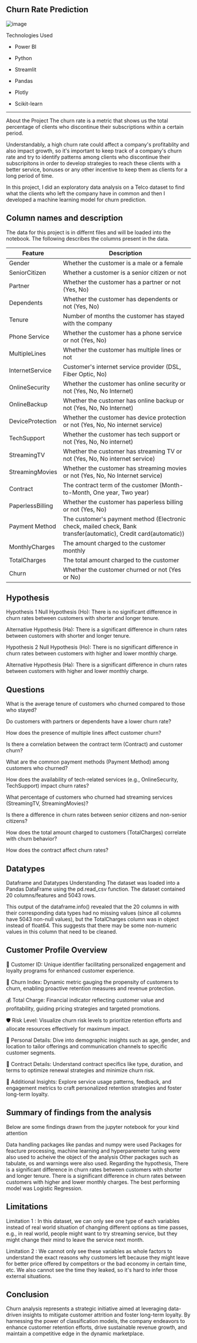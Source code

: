 Churn Rate Prediction
-------------------------------------------------------------
![image](https://github.com/MumoMutiso/Telco-Customer-Churn/assets/160124710/0a0a9cae-e73a-4027-99ac-aeac3b0b8a4c)

Technologies Used

- Power BI

- Python
- Streamlit
- Pandas
- Plotly
- Scikit-learn


--------------------------------------------------------------------------------------------------------------

About the Project
The churn rate is a metric that shows us the total percentage of clients who discontinue their subscriptions within a certain period.

Understandably, a high churn rate could affect a company's profitablity and also impact growth, so it's important to keep track of a company's churn rate and try to identify patterns among clients who discontinue their subscripitons in order to develop strategies to reach these clients with a better service, bonuses or any other incentive to keep them as clients for a long period of time.

In this project, I did an exploratory data analysis on a Telco dataset to find what the clients who left the company have in common and then I developed a machine learning model for churn prediction.

Column names and description
-------------------------------------------------------------------------------------------------------------


The data for this project is in differnt files and will be loaded into the notebook. The following describes the columns present in the data.

| Feature            | Description                                                                                                      |
| ---------------- | ---------------------------------------------------------------------------------------------------------------- |
| Gender           | Whether the customer is a male or a female                                                                       |
| SeniorCitizen    | Whether a customer is a senior citizen or not                                                                    |
| Partner          | Whether the customer has a partner or not (Yes, No)                                                              |
| Dependents       | Whether the customer has dependents or not (Yes, No)                                                             |
| Tenure           | Number of months the customer has stayed with the company                                                        |
| Phone Service    | Whether the customer has a phone service or not (Yes, No)                                                        |
| MultipleLines    | Whether the customer has multiple lines or not                                                                   |
| InternetService  | Customer's internet service provider (DSL, Fiber Optic, No)                                                      |
| OnlineSecurity   | Whether the customer has online security or not (Yes, No, No Internet)                                           |
| OnlineBackup     | Whether the customer has online backup or not (Yes, No, No Internet)                                             |
| DeviceProtection | Whether the customer has device protection or not (Yes, No, No internet service)                                 |
| TechSupport      | Whether the customer has tech support or not (Yes, No, No internet)                                              |
| StreamingTV      | Whether the customer has streaming TV or not (Yes, No, No internet service)                                      |
| StreamingMovies  | Whether the customer has streaming movies or not (Yes, No, No Internet service)                                  |
| Contract         | The contract term of the customer (Month-to-Month, One year, Two year)                                           |
| PaperlessBilling | Whether the customer has paperless billing or not (Yes, No)                                                      |
| Payment Method   | The customer's payment method (Electronic check, mailed check, Bank transfer(automatic), Credit card(automatic)) |
| MonthlyCharges   | The amount charged to the customer monthly                                                                       |
| TotalCharges     | The total amount charged to the customer                                                                         |
| Churn            | Whether the customer churned or not (Yes or No)                                                                  |


Hypothesis
-------------------------------------------------------------------------------------------------------------
Hypothesis 1
Null Hypothesis (Ho): There is no significant difference in churn rates between customers with shorter and longer tenure.

Alternative Hypothesis (Ha): There is a significant difference in churn rates between customers with shorter and longer tenure.

Hypothesis 2 
Null Hypothesis (Ho): There is no significant difference in churn rates between customers with higher and lower monthly charge.

Alternative Hypothesis (Ha): There is a significant difference in churn rates between customers with higher and lower monthly charge.

Questions
------------------------------------------------------------------------------------------------
What is the average tenure of customers who churned compared to those who stayed?

Do customers with partners or dependents have a lower churn rate?

How does the presence of multiple lines affect customer churn?

Is there a correlation between the contract term (Contract) and customer churn?

What are the common payment methods (Payment Method) among customers who churned?

How does the availability of tech-related services (e.g., OnlineSecurity, TechSupport) impact churn rates?

What percentage of customers who churned had streaming services (StreamingTV, StreamingMovies)?

Is there a difference in churn rates between senior citizens and non-senior citizens?

How does the total amount charged to customers (TotalCharges) correlate with churn behavior?

How does the contract affect churn rates?



Datatypes
------------------------------------------------------------------------------------------
Dataframe and Datatypes Understanding
The dataset was loaded into a Pandas DataFrame using the pd.read_csv function. The dataset contained 20 columns/features and 5043 rows.


This output of the dataframe.info() revealed that the 20 columns in with their corresponding data types had no missing values (since all columns have 5043 non-null values), but the TotalCharges column was in object instead of float64. This suggests that there may be some non-numeric values in this column that need to be cleaned.



Customer Profile Overview
--------------------------------------------------------------------------------------------------------------------------------------

👤 Customer ID: Unique identifier facilitating personalized engagement and loyalty programs for enhanced customer experience.

🔄 Churn Index: Dynamic metric gauging the propensity of customers to churn, enabling proactive retention measures and revenue protection.

💰 Total Charge: Financial indicator reflecting customer value and profitability, guiding pricing strategies and targeted promotions.

🛡️ Risk Level: Visualize churn risk levels to prioritize retention efforts and allocate resources effectively for maximum impact.

📝 Personal Details: Dive into demographic insights such as age, gender, and location to tailor offerings and communication channels to specific customer segments.

📄 Contract Details: Understand contract specifics like type, duration, and terms to optimize renewal strategies and minimize churn risk.

💼 Additional Insights: Explore service usage patterns, feedback, and engagement metrics to craft personalized retention strategies and foster long-term loyalty.


Summary of findings from the analysis
------------------------------------------------------------------------------------------
Below are some findings drawn from the jupyter notebook for your kind attention

Data handling packages like pandas and numpy were used
Packages for feacture processing, machine learning and hyperparemeter tuning were also used to acheive the object of the analysis
Other packages such as tabulate, os and warnings were also used.
Regarding the hypothesis,
There is a significant difference in churn rates between customers with shorter and longer tenure.
There is a significant difference in churn rates between customers with higher and lower monthly charges.
The best performing model was Logistic Regression.


Limitations
----------------------------------------------
Limitation 1 : In this dataset, we can only see one type of each variables instead of real world situation of changing different options as time passes, e.g., in real world, people might want to try streaming service, but they might change their mind to leave the service next month.

Limitation 2 : We cannot only see these variables as whole factors to understand the exact reasons why customers left because they might leave for better price offered by competitors or the bad economy in certain time, etc. We also cannot see the time they leaked, so it's hard to infer those external situations.

Conclusion
-------------------------------------
Churn analysis represents a strategic initiative aimed at leveraging data-driven insights to mitigate customer attrition and foster long-term loyalty. By harnessing the power of classification models, the company endeavors to enhance customer retention efforts, drive sustainable revenue growth, and maintain a competitive edge in the dynamic marketplace.
